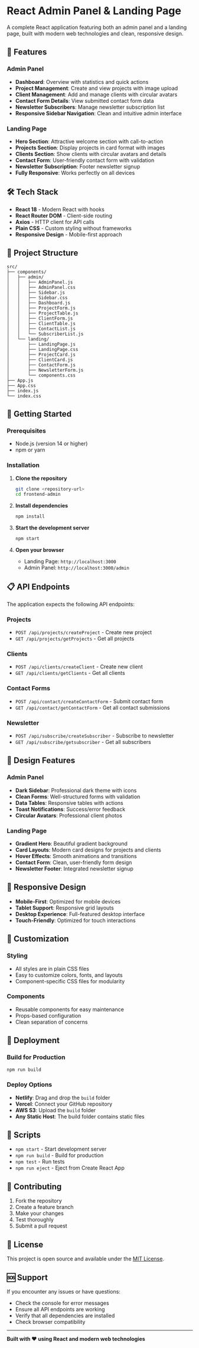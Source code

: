 # React Admin Panel & Landing Page

A complete React application featuring both an admin panel and a landing page, built with modern web technologies and clean, responsive design.

## 🚀 Features

### Admin Panel
- **Dashboard**: Overview with statistics and quick actions
- **Project Management**: Create and view projects with image upload
- **Client Management**: Add and manage clients with circular avatars
- **Contact Form Details**: View submitted contact form data
- **Newsletter Subscribers**: Manage newsletter subscription list
- **Responsive Sidebar Navigation**: Clean and intuitive admin interface

### Landing Page
- **Hero Section**: Attractive welcome section with call-to-action
- **Projects Section**: Display projects in card format with images
- **Clients Section**: Show clients with circular avatars and details
- **Contact Form**: User-friendly contact form with validation
- **Newsletter Subscription**: Footer newsletter signup
- **Fully Responsive**: Works perfectly on all devices

## 🛠️ Tech Stack

- **React 18** - Modern React with hooks
- **React Router DOM** - Client-side routing
- **Axios** - HTTP client for API calls
- **Plain CSS** - Custom styling without frameworks
- **Responsive Design** - Mobile-first approach

## 📁 Project Structure

```
src/
├── components/
│   ├── admin/
│   │   ├── AdminPanel.js
│   │   ├── AdminPanel.css
│   │   ├── Sidebar.js
│   │   ├── Sidebar.css
│   │   ├── Dashboard.js
│   │   ├── ProjectForm.js
│   │   ├── ProjectTable.js
│   │   ├── ClientForm.js
│   │   ├── ClientTable.js
│   │   ├── ContactList.js
│   │   └── SubscriberList.js
│   └── landing/
│       ├── LandingPage.js
│       ├── LandingPage.css
│       ├── ProjectCard.js
│       ├── ClientCard.js
│       ├── ContactForm.js
│       ├── NewsletterForm.js
│       └── components.css
├── App.js
├── App.css
├── index.js
└── index.css
```

## 🚀 Getting Started

### Prerequisites
- Node.js (version 14 or higher)
- npm or yarn

### Installation

1. **Clone the repository**
   ```bash
   git clone <repository-url>
   cd frontend-admin
   ```

2. **Install dependencies**
   ```bash
   npm install
   ```

3. **Start the development server**
   ```bash
   npm start
   ```

4. **Open your browser**
   - Landing Page: `http://localhost:3000`
   - Admin Panel: `http://localhost:3000/admin`

## 📋 API Endpoints

The application expects the following API endpoints:

### Projects
- `POST /api/projects/createProject` - Create new project
- `GET /api/projects/getProjects` - Get all projects

### Clients
- `POST /api/clients/createClient` - Create new client
- `GET /api/clients/getClients` - Get all clients

### Contact Forms
- `POST /api/contact/createContactForm` - Submit contact form
- `GET /api/contact/getContactForm` - Get all contact submissions

### Newsletter
- `POST /api/subscribe/createSubscriber` - Subscribe to newsletter
- `GET /api/subscribe/getsubscriber` - Get all subscribers

## 🎨 Design Features

### Admin Panel
- **Dark Sidebar**: Professional dark theme with icons
- **Clean Forms**: Well-structured forms with validation
- **Data Tables**: Responsive tables with actions
- **Toast Notifications**: Success/error feedback
- **Circular Avatars**: Professional client photos

### Landing Page
- **Gradient Hero**: Beautiful gradient background
- **Card Layouts**: Modern card designs for projects and clients
- **Hover Effects**: Smooth animations and transitions
- **Contact Form**: Clean, user-friendly form design
- **Newsletter Footer**: Integrated newsletter signup

## 📱 Responsive Design

- **Mobile-First**: Optimized for mobile devices
- **Tablet Support**: Responsive grid layouts
- **Desktop Experience**: Full-featured desktop interface
- **Touch-Friendly**: Optimized for touch interactions

## 🔧 Customization

### Styling
- All styles are in plain CSS files
- Easy to customize colors, fonts, and layouts
- Component-specific CSS files for modularity

### Components
- Reusable components for easy maintenance
- Props-based configuration
- Clean separation of concerns

## 🚀 Deployment

### Build for Production
```bash
npm run build
```

### Deploy Options
- **Netlify**: Drag and drop the `build` folder
- **Vercel**: Connect your GitHub repository
- **AWS S3**: Upload the `build` folder
- **Any Static Host**: The build folder contains static files

## 📝 Scripts

- `npm start` - Start development server
- `npm run build` - Build for production
- `npm test` - Run tests
- `npm run eject` - Eject from Create React App

## 🤝 Contributing

1. Fork the repository
2. Create a feature branch
3. Make your changes
4. Test thoroughly
5. Submit a pull request

## 📄 License

This project is open source and available under the [MIT License](LICENSE).

## 🆘 Support

If you encounter any issues or have questions:
- Check the console for error messages
- Ensure all API endpoints are working
- Verify that all dependencies are installed
- Check browser compatibility

---

**Built with ❤️ using React and modern web technologies** 